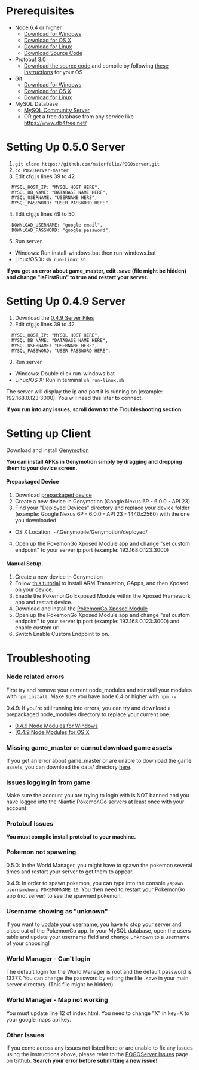 # Prerequisites
* Node 6.4 or higher
  * [Download for Windows](https://nodejs.org/dist/v6.4.0/node-v6.4.0-x64.msi)
  * [Download for OS X](https://nodejs.org/dist/v6.4.0/node-v6.4.0.pkg)
  * [Download for Linux](https://nodejs.org/dist/v6.4.0/node-v6.4.0-linux-x64.tar.xz)
  * [Download Source Code](https://nodejs.org/dist/v6.4.0/node-v6.4.0.tar.gz)
* Protobuf 3.0
  * [Download the source code](https://github.com/google/protobuf/releases/download/v3.0.0/protobuf-cpp-3.0.0.zip) and compile by following [these instructions](https://github.com/google/protobuf/blob/master/src/README.md) for your OS
* Git
  * [Download for Windows](https://git-scm.com/download/win)
  * [Download for OS X](https://git-scm.com/download/mac)
  * [Download for Linux](https://git-scm.com/download/linux)
* MySQL Database
  * [MySQL Community Server](http://dev.mysql.com/downloads/mysql/)
  * OR get a free database from any service like https://www.db4free.net/

# Setting Up 0.5.0 Server
1. ```git clone https://github.com/maierfelix/POGOserver.git```
2. ```cd POGOserver-master```
3. Edit cfg.js lines 39 to 42
```
  MYSQL_HOST_IP: "MYSQL HOST HERE",
  MYSQL_DB_NAME: "DATABASE NAME HERE",
  MYSQL_USERNAME: "USERNAME HERE",
  MYSQL_PASSWORD: "USER PASSWORD HERE",
```
4. Edit cfg.js lines 49 to 50
```
  DOWNLOAD_USERNAME: "google email",
  DOWNLOAD_PASSWORD: "google password",
```
5. Run server
  * Windows: Run install-windows.bat then run-windows.bat
  * Linux/OS X: ```sh run-linux.sh```

**If you get an error about game_master, edit .save (file might be hidden) and change "isFirstRun" to true and restart your server.**

# Setting Up 0.4.9 Server

1. Download the [0.4.9 Server Files](https://mega.nz/#!nQFiiLCb)
2. Edit cfg.js lines 39 to 42
```
  MYSQL_HOST_IP: "MYSQL HOST HERE",
  MYSQL_DB_NAME: "DATABASE NAME HERE",
  MYSQL_USERNAME: "USERNAME HERE",
  MYSQL_PASSWORD: "USER PASSWORD HERE",
```
3. Run server 
  * Windows: Double click run-windows.bat
  * Linux/OS X: Run in terminal ```sh run-linux.sh```


The server will display the ip and port it is running on (example: 192.168.0.123:3000). You will need this later to connect.

**If you run into any issues, scroll down to the Troubleshooting section**

# Setting up Client

Download and install [Genymotion](https://www.genymotion.com/download/)

**You can install APKs in Genymotion simply by dragging and dropping them to your device screen.**

#### Prepackaged Device
1. Download [prepackaged device](https://mega.nz/#!2cEygawZ)
2. Create a new device in Genymotion (Google Nexus 6P - 6.0.0 - API 23)
3. Find your "Deployed Devices" directory and replace your device folder (example: Google Nexus 6P - 6.0.0 - API 23 - 1440x2560) with the one you downloaded
  * OS X Location: ~/.Genymobile/Genymotion/deployed/
4. Open up the PokemonGo Xposed Module app and change "set custom endpoint" to your server ip:port (example: 192.168.0.123:3000) 

#### Manual Setup
1. Create a new device in Genymotion
2. Follow [this tutorial](http://forum.xda-developers.com/android/general/guide-genymotion-play-store-supersu-t3396840) to install ARM Translation, GApps, and then Xposed on your device.
3. Enable the PokemonGo Exposed Module within the Xposed Framework app and restart device. 
4. Download and install the [PokemonGo Xposed Module](https://github.com/rastapasta/pokemon-go-xposed/releases/download/v2.2/PokemonGoXposed.apk)
5. Open up the PokemonGo Xposed Module app and change "set custom endpoint" to your server ip:port (example: 192.168.0.123:3000) and enable custom url.
6. Switch Enable Custom Endpoint to on.




# Troubleshooting

### Node related errors
First try and remove your current node_modules and reinstall your modules with ```npm install```. Make sure you have node 6.4 or higher with ```npm -v```

0.4.9: If you're still running into errors, you can try and download a prepackaged node_modules directory to replace your current one. 
* [0.4.9 Node Modules for Windows](https://mega.nz/#!SUUDXBZQ)
* [[0.4.9 Node Modules for OS X](https://mega.nz/#!DNUTzB5K)

### Missing game_master or cannot download game assets
If you get an error about game_master or are unable to download the game assets, you can download the data/ directory [here](https://mega.nz/#!uNUWQCqS).

### Issues logging in from game
Make sure the account you are trying to login with is NOT banned and you have logged into the Niantic PokemonGo servers at least once with your account. 

### Protobuf Issues
**You must compile install protobuf to your machine.**

### Pokemon not spawning
0.5.0: In the World Manager, you might have to spawn the pokemon several times and restart your server to get them to appear.

0.4.9: In order to spawn pokemon, you can type into the console ```/spawn usernamehere POKEMONNAME 10```. You then need to restart your PokemonGo app (not server) to see the spawned pokemon.

### Username showing as "unknown"
If you want to update your username, you have to stop your server and close out of the PokemonGo app. In your MySQL database, open the users table and update your username field and change unknown to a username of your choosing!

### World Manager - Can't login
The default login for the World Manager is root and the default password is 13377. You can change the password by editing the file ```.save``` in your main server directory. (This file might be hidden)

### World Manager - Map not working
You must update line 12 of index.html. You need to change "X" in key=X to your google maps api key.

### Other Issues
If you come across any issues not listed here or are unable to fix any issues using the instructions above, please refer to the [POGOServer Issues](https://github.com/maierfelix/POGOserver/issues?utf8=%E2%9C%93&q=is%3Aissue) page on Github. **Search your error before submitting a new issue!**

